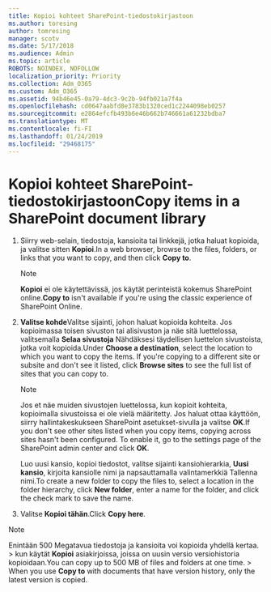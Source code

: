 ```yaml
---
title: Kopioi kohteet SharePoint-tiedostokirjastoon
ms.author: toresing
author: tomresing
manager: scotv
ms.date: 5/17/2018
ms.audience: Admin
ms.topic: article
ROBOTS: NOINDEX, NOFOLLOW
localization_priority: Priority
ms.collection: Adm_O365
ms.custom: Adm_O365
ms.assetid: 94b46e45-0a79-4dc3-9c2b-94fb021a7f4a
ms.openlocfilehash: cd0647aabfd8e3783b1320ced1c2244098eb0257
ms.sourcegitcommit: e2864efcfb493b6e46b662b746661a61232bdba7
ms.translationtype: MT
ms.contentlocale: fi-FI
ms.lasthandoff: 01/24/2019
ms.locfileid: "29468175"
---
```

# <a name="copy-items-in-a-sharepoint-document-library"></a><span data-ttu-id="ea661-102">Kopioi kohteet SharePoint-tiedostokirjastoon</span><span class="sxs-lookup"><span data-stu-id="ea661-102">Copy items in a SharePoint document library</span></span>

1. <span data-ttu-id="ea661-103">Siirry web-selain, tiedostoja, kansioita tai linkkejä, jotka haluat kopioida, ja valitse sitten **Kopioi**.</span><span class="sxs-lookup"><span data-stu-id="ea661-103">In a web browser, browse to the files, folders, or links that you want to copy, and then click **Copy to**.</span></span>
    
    > [!NOTE]
    > <span data-ttu-id="ea661-104">**Kopioi** ei ole käytettävissä, jos käytät perinteistä kokemus SharePoint online.</span><span class="sxs-lookup"><span data-stu-id="ea661-104">**Copy to** isn't available if you're using the classic experience of SharePoint Online.</span></span> 
  
2. <span data-ttu-id="ea661-p101">**Valitse kohde**Valitse sijainti, johon haluat kopioida kohteita. Jos kopioimassa toisen sivuston tai alisivuston ja näe sitä luettelossa, valitsemalla **Selaa sivustoja** Nähdäksesi täydellisen luettelon sivustoista, jotka voit kopioida.</span><span class="sxs-lookup"><span data-stu-id="ea661-p101">Under **Choose a destination**, select the location to which you want to copy the items. If you're copying to a different site or subsite and don't see it listed, click **Browse sites** to see the full list of sites that you can copy to.</span></span> 
    
    > [!NOTE]
    > <span data-ttu-id="ea661-p102">Jos et näe muiden sivustojen luettelossa, kun kopioit kohteita, kopioimalla sivustoissa ei ole vielä määritetty. Jos haluat ottaa käyttöön, siirry hallintakeskukseen SharePoint asetukset-sivulla ja valitse **OK**.</span><span class="sxs-lookup"><span data-stu-id="ea661-p102">If you don't see other sites listed when you copy items, copying across sites hasn't been configured. To enable it, go to the settings page of the SharePoint admin center and click **OK**.</span></span> 
  
    <span data-ttu-id="ea661-109">Luo uusi kansio, kopioi tiedostot, valitse sijainti kansiohierarkia, **Uusi kansio**, kirjoita kansiolle nimi ja napsauttamalla valintamerkkiä Tallenna nimi.</span><span class="sxs-lookup"><span data-stu-id="ea661-109">To create a new folder to copy the files to, select a location in the folder hierarchy, click **New folder**, enter a name for the folder, and click the check mark to save the name.</span></span>
    
3. <span data-ttu-id="ea661-110">Valitse **Kopioi tähän**.</span><span class="sxs-lookup"><span data-stu-id="ea661-110">Click **Copy here**.</span></span>
    
> [!NOTE]
>  <span data-ttu-id="ea661-p103">Enintään 500 Megatavua tiedostoja ja kansioita voi kopioida yhdellä kertaa. > kun käytät **Kopioi** asiakirjoissa, joissa on uusin versio versiohistoria kopioidaan.</span><span class="sxs-lookup"><span data-stu-id="ea661-p103">You can copy up to 500 MB of files and folders at one time. >  When you use **Copy to** with documents that have version history, only the latest version is copied.</span></span> 
  

